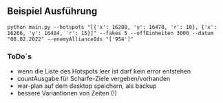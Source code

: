 ## Beispiel Ausführung
```python main.py --hotspots "[{'x': 16280, 'y': 16470, 'r': 10}, {'x': 16266, 'y': 16484, 'r': 15}]" --fakes 5 --offEinheiten 3000 --datum "08.02.2022" --enemyAllianceIds "['954']" ```


### ToDo´s

- wenn die Liste des Hotspots leer ist darf kein error entstehen
- countAusgabe für Scharfe-Ziele vergeben/vorhanden
- war-plan auf dem desktop speichern, als backup
- bessere Variantionen von Zeiten (!)